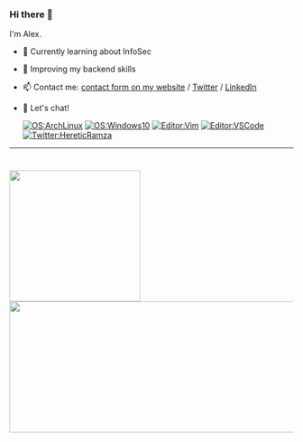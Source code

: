 ### Hi there 👋
I'm Alex.

- 📖 Currently learning about InfoSec
- 📗 Improving my backend skills
- 📫 Contact me: [contact form on my website](https://www.alexandrepinel.com) / [Twitter](https://twitter.com/HereticRamza) / [LinkedIn](https://www.linkedin.com/in/alexandre-pinel-045807128/)
- 💬 Let's chat!

	
  [![OS:ArchLinux](https://img.shields.io/badge/OS-ArchLinux-blue?style=flat-square&logo=arch-linux)](https://archlinux.org)
  [![OS:Windows10](https://img.shields.io/badge/OS-Windows10-blue?style=flat-square&logo=microsoft)](https://www.microsoft.com/windows/windows-11)
  [![Editor:Vim](https://img.shields.io/badge/Editor-VIM-green?style=flat-square&logo=vim)](https://www.vim.org/)
  [![Editor:VSCode](https://img.shields.io/badge/Editor-VSCode-blue?style=flat-square&logo=visual%20studio%20code)](https://code.visualstudio.com/)
  [![Twitter:HereticRamza](https://img.shields.io/badge/Twitter-HereticRamza-lightblue?style=flat-square&logo=twitter)](https://twitter.com/HereticRamza)

---  	
<h1>
  <a href="https://github.com/HaoLiHaiO"><img align="left" height="232rem" src="https://github-readme-stats.vercel.app/api/top-langs/?username=HaoLiHaiO&theme=onedark&hide_border=true&hide=html,css&langs_count=7" /></a>
  <a href="https://github.com/HaoLiHaiO"><img align="center" height="232rem" width="625rem" src="https://github-readme-stats.vercel.app/api?username=HaoLiHaiO&include_all_commits=true&theme=onedark&show_icons=true&count_private=true&hide_border=true&hide=stars,issues,prs,contribs" /></a><br>
</h1>